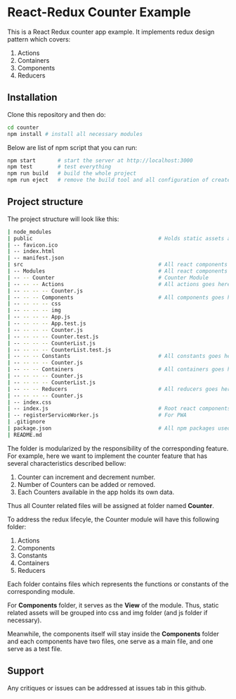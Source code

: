 # React-Redux Counter Example
This is a React Redux counter app example. It implements redux design pattern which covers:
1. Actions
2. Containers
3. Components
4. Reducers

## Installation
Clone this repository and then do:

~~~bash
cd counter
npm install # install all necessary modules
~~~

Below are list of npm script that you can run:

~~~bash
npm start       # start the server at http://localhost:3000
npm test        # test everything
npm run build   # build the whole project
npm run eject   # remove the build tool and all configuration of create-react-app
~~~

## Project structure
The project structure will look like this:
~~~bash
| node_modules
| public                                        # Holds static assets and root file
| -- favicon.ico
| -- index.html
| -- manifest.json
| src                                           # All react components goes here 
| -- Modules                                    # All react components goes here
| -- -- Counter                                 # Counter Module
| -- -- -- Actions                              # All actions goes here
| -- -- -- -- Counter.js
| -- -- -- Components                           # All components goes here
| -- -- -- -- css
| -- -- -- -- img
| -- -- -- -- App.js
| -- -- -- -- App.test.js
| -- -- -- -- Counter.js
| -- -- -- -- Counter.test.js
| -- -- -- -- CounterList.js
| -- -- -- -- CounterList.test.js
| -- -- -- Constants                            # All constants goes here
| -- -- -- -- Counter.js
| -- -- -- Containers                           # All containers goes here
| -- -- -- -- Counter.js
| -- -- -- -- CounterList.js
| -- -- -- Reducers                             # All reducers goes here
| -- -- -- -- Counter.js
| -- index.css
| -- index.js                                   # Root react components
| -- registerServiceWorker.js                   # For PWA
| .gitignore
| package.json                                  # All npm packages used
| README.md
~~~

The folder is modularized by the responsibility of the corresponding feature. For example, here we want to implement the counter feature that has several characteristics described bellow:
1. Counter can increment and decrement number.
2. Number of Counters can be added or removed.
3. Each Counters available in the app holds its own data.

Thus all Counter related files will be assigned at folder named __Counter__.

To address the redux lifecyle, the Counter module will have this following folder:
1. Actions
2. Components
3. Constants
4. Containers
5. Reducers

Each folder contains files which represents the functions or constants of the corresponding module. 

For __Components__ folder, it serves as the __View__ of the module. Thus, static related assets will be grouped into css and img folder (and js folder if necessary).

Meanwhile, the components itself will stay inside the __Components__ folder and each components have two files, one serve as a main file, and one serve as a test file.

## Support
Any critiques or issues can be addressed at issues tab in this github.